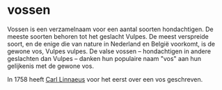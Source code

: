 # vossen

Vossen is een verzamelnaam voor een aantal soorten hondachtigen. De meeste soorten behoren tot het geslacht Vulpes. De meest verspreide soort, en de enige die van nature in Nederland en België voorkomt, is de gewone vos, Vulpes vulpes. De valse vossen – hondachtigen in andere geslachten dan Vulpes – danken hun populaire naam "vos" aan hun gelijkenis met de gewone vos. 

In 1758 heeft [Carl Linnaeus](https://nl.wikipedia.org/wiki/Carl_Linnaeus) voor het eerst over een vos geschreven.
